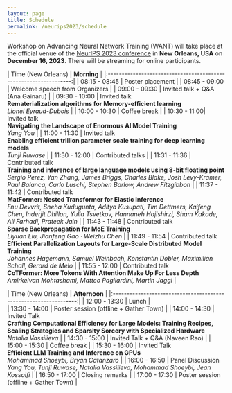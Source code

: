 ```yaml
---
layout: page
title: Schedule
permalink: /neurips2023/schedule
---
```

<style>
/* div {
    text-align: center;
    margin: 0 auto;
} */
</style>

Workshop on Advancing Neural Network Training (WANT) will take place at the official venue of the [NeurIPS 2023 conference](https://neurips.cc) in **New Orleans, USA** on **December 16, 2023**. There will be streaming for online participants. 

<!-- 
<table><tbody>
<tr>
  <th> Time (New Orleans) </th>
  <th> 
  
  **Morning** 
  
  </th>
<tr>
<tr>
  <td>
  08:15 - 08:45 
  </td>
  <td>
<details>
<summary> 

Invited talk <br> **Rematerialization algorithms for Memory-efficient learning** <br> *Lionel Eyraud-Dubois* 

</summary> 

**Abstract:** The training phase of Deep Neural Networks is often a very memory-intensive procedure, where large amounts of intermediate data have to be kept in memory during one iteration. One possible approach to reduce memory usage is rematerialization, aka gradient checkpointing, where some intermediate data are recomputed when needed rather than kept in memory. This provides a tradeoff between memory usage and recomputation time. In this talk I will present several approaches for the optimization problem, where one wants to minimize the recomputation time given a fixed memory budget. The corresponding algorithms have been implemented in easy-to-use libraries for the PyTorch framework, which can significantly reduce memory usage with reasonable overhead.
</details> 
  </td>
<tbody></table>
 -->



| Time (New Orleans) | **Morning**   | 
|:-----------------------------------------------------------------:|
| 08:15 - 08:45 | Poster placement                             | 
| 08:45 - 09:00 | Welcome speech from Organizers                                 | 
| 09:00 - 09:30 | Invited talk + Q&A (Ana Gainaru)                             | 
| 09:30 - 10:00 | Invited talk <br> **Rematerialization algorithms for Memory-efficient learning** <br> *Lionel Eyraud-Dubois*                      | 
| 10:00 - 10:30 | Coffee break                                  | 
| 10:30 - 11:00| Invited talk <br> **Navigating the Landscape of Enormous AI Model Training** <br> *Yang You*                        | 
| 11:00 - 11:30 | Invited talk <br> **Enabling efficient trillion parameter scale training for deep learning models** <br> *Tunji Ruwase*                           | 
| 11:30 - 12:00 | Contributed talks | 
| 11:31 - 11:36 | Contributed talk <br> **Training and inference of large language models using 8-bit floating point** <br> *Sergio Perez, Yan Zhang, James Briggs, Charles Blake, Josh Levy-Kramer, Paul Balanca, Carlo Luschi, Stephen Barlow, Andrew Fitzgibbon*   |
| 11:37 - 11:42 | Contributed talk <br> **MatFormer: Nested Transformer for Elastic Inference** <br> *Fnu Devvrit, Sneha Kudugunta, Aditya Kusupati, Tim Dettmers, Kaifeng Chen, Inderjit Dhillon, Yulia Tsvetkov, Hannaneh Hajishirzi, Sham Kakade, Ali Farhadi, Prateek Jain*    |
| 11:43 - 11:48 | Contributed talk <br>  **Sparse Backpropagation for MoE Training** <br> *Liyuan Liu, Jianfeng Gao · Weizhu Chen*  |
| 11:49 - 11:54 | Contributed talk <br> **Efficient Parallelization Layouts for Large-Scale Distributed Model Training** <br> *Johannes Hagemann, Samuel Weinbach, Konstantin Dobler, Maximilian Schall, Gerard de Melo*   |
| 11:55 - 12:00 | Contributed talk <br> **CoTFormer: More Tokens With Attention Make Up For Less Depth** <br> *Amirkeivan Mohtashami, Matteo Pagliardini, Martin Jaggi*  |

| Time (New Orleans) | **Afternoon**    |
|:-----------------------------------------------------------------:|
| 12:00 - 13:30 | Lunch   |  
| 13:30 - 14:00 | Poster session (offline + Gather Town)                                | 
| 14:00 - 14:30 | Invited Talk <br> **Crafting Computational Efficiency for Large Models: Training Recipes, Scaling Strategies and Sparsity Sorcery with Specialized Hardware** <br> *Natalia Vassilieva*                           | 
| 14:30 - 15:00 | Invited Talk + Q&A (Naveen Rao)                            | 
| 15:00 - 15:30 | Coffee break                                 | 
| 15:30 - 16:00 | Invited Talk <br> **Efficient LLM Training and Inference on GPUs** <br> *Mohammad Shoeybi, Bryan Catanzaro*                           | 
| 16:00 - 16:50 | Panel Discussion <br>  *Yang You, Tunji Ruwase, Natalia Vassilieva, Mohammad Shoeybi, Jean Kossaifi* |
| 16:50 - 17:00 | Closing remarks |
| 17:00 - 17:30 | Poster session (offline + Gather Town)                                | 

<!-- | 16:00 - 16:50 | Panel Discussion <br> {::nomarkdown}<ul><li>Yang You </li> <li> Olatunji Ruwase </li>  <li> Natalia Vassilieva </li>  <li>Mohammad Shoeybi </li> <li>Jean Kossaifi</li></ul>{:/} | -->

<!-- | **Activity (morning)**    | **Duration** |
|-----------------------------------------------------------------|--------------|---------------------------------------------------------------|--------------|
| Welcome speech from organizers                                  | 10 mins      | 
| Invited Talks (3-4)                               | 15+5 mins (each)   | 
| Coffee break + Poster Session                                   | 30 mins      |
| Panel Discussion with invited speakers  | 40 mins      |
| Lightning session            | 40   mins    | 


| **Activity (afternoon)**    | **Duration** |
|-----------------------------------------------------------------|--------------|---------------------------------------------------------------|--------------|
| Lunch break + Poster Session                                  | 90 mins      |
| Contributed talk (Best Paper)                                 | 10 mins      |
| Invited talks (3-4)                            | 15+5 mins  (each)   |
| Coffee break + Poster Session                                 | 30 mins      |
| Panel Discussion with invited speakers  | 40 mins      | -->
